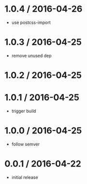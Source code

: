 
1.0.4 / 2016-04-26
==================

  * use postcss-import

1.0.3 / 2016-04-25
==================

  * remove unused dep

1.0.2 / 2016-04-25
==================



1.0.1 / 2016-04-25
==================

  * trigger build

1.0.0 / 2016-04-25
==================

  * follow semver

0.0.1 / 2016-04-22
==================

  * initial release
